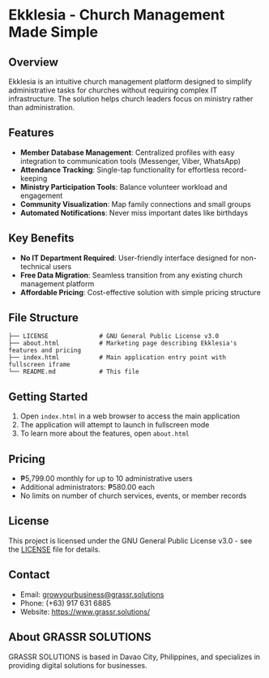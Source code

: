 # Ekklesia - Church Management Made Simple

## Overview
Ekklesia is an intuitive church management platform designed to simplify administrative tasks for churches without requiring complex IT infrastructure. The solution helps church leaders focus on ministry rather than administration.

## Features
- **Member Database Management**: Centralized profiles with easy integration to communication tools (Messenger, Viber, WhatsApp)
- **Attendance Tracking**: Single-tap functionality for effortless record-keeping
- **Ministry Participation Tools**: Balance volunteer workload and engagement
- **Community Visualization**: Map family connections and small groups
- **Automated Notifications**: Never miss important dates like birthdays

## Key Benefits
- **No IT Department Required**: User-friendly interface designed for non-technical users
- **Free Data Migration**: Seamless transition from any existing church management platform
- **Affordable Pricing**: Cost-effective solution with simple pricing structure

## File Structure
```
├── LICENSE              # GNU General Public License v3.0
├── about.html           # Marketing page describing Ekklesia's features and pricing
├── index.html           # Main application entry point with fullscreen iframe
└── README.md            # This file
```

## Getting Started
1. Open `index.html` in a web browser to access the main application
2. The application will attempt to launch in fullscreen mode
3. To learn more about the features, open `about.html`

## Pricing
- ₱5,799.00 monthly for up to 10 administrative users
- Additional administrators: ₱580.00 each
- No limits on number of church services, events, or member records

## License
This project is licensed under the GNU General Public License v3.0 - see the [LICENSE](LICENSE) file for details.

## Contact
- Email: growyourbusiness@grassr.solutions
- Phone: (+63) 917 631 6885
- Website: https://www.grassr.solutions/

## About GRASSR SOLUTIONS
GRASSR SOLUTIONS is based in Davao City, Philippines, and specializes in providing digital solutions for businesses.